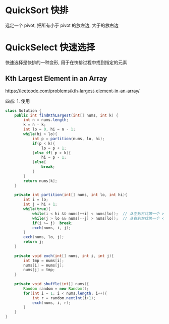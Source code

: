 # QuickSort 快排
选定一个 pivot, 把所有小于 pivot 的放左边, 大于的放右边



# QuickSelect   快速选择

快速选择是快排的一种变形, 用于在快排过程中找到指定的元素

## Kth Largest Element in an Array
https://leetcode.com/problems/kth-largest-element-in-an-array/

四点: 1. 使用 

```java
class Solution {
    public int findKthLargest(int[] nums, int k) {
        int n = nums.length;
        k = n - k;
        int lo = 0, hi = n - 1;
        while(hi > lo){
            int p = partition(nums, lo, hi);
            if(p < k){
                lo = p + 1;
            }else if( p > k){
                hi = p - 1;
            }else{
                break;
            }
        }
        return nums[k];
    }
    
    private int partition(int[] nums, int lo, int hi){
        int i = lo;
        int j = hi + 1;
        while(true){
            while(i < hi && nums[++i] < nums[lo]);  // 从左到右找第一个 > nums[lo]
            while(j > lo && nums[--j] > nums[lo]);  // 从右到左找第一个 < nums[lo]
            if(i >= j)  break;  
            exch(nums, i, j);
        }
        exch(nums, lo, j);
        return j;
    }
    
    private void exch(int[] nums, int i, int j){
        int tmp = nums[i];
        nums[i] = nums[j];
        nums[j] = tmp;
    }
    
    private void shuffle(int[] nums){
        Random random = new Random();
        for(int i = 1; i < nums.length; i++){
            int r = random.nextInt(i+1);
            exch(nums, i, r);
        }
    }
}
```